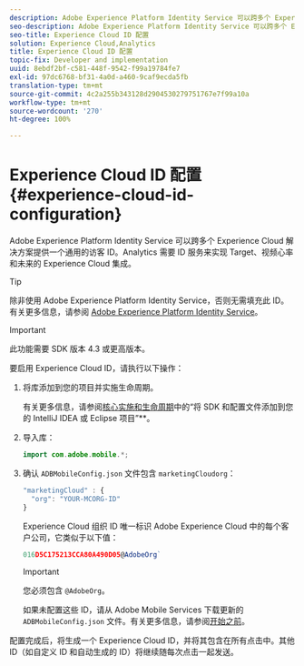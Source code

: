 ```yaml
---
description: Adobe Experience Platform Identity Service 可以跨多个 Experience Cloud 解决方案提供一个通用的访客 ID。Analytics 需要 ID 服务来实现 Target、视频心率和未来的 Experience Cloud 集成。
seo-description: Adobe Experience Platform Identity Service 可以跨多个 Experience Cloud 解决方案提供一个通用的访客 ID。Analytics 需要 ID 服务来实现 Target、视频心率和未来的 Experience Cloud 集成。
seo-title: Experience Cloud ID 配置
solution: Experience Cloud,Analytics
title: Experience Cloud ID 配置
topic-fix: Developer and implementation
uuid: 8ebdf2bf-c581-448f-9542-f99a19784fe7
exl-id: 97dc6768-bf31-4a0d-a460-9caf9ecda5fb
translation-type: tm+mt
source-git-commit: 4c2a255b343128d2904530279751767e7f99a10a
workflow-type: tm+mt
source-wordcount: '270'
ht-degree: 100%

---
```


# Experience Cloud ID 配置 {#experience-cloud-id-configuration}

Adobe Experience Platform Identity Service 可以跨多个 Experience Cloud 解决方案提供一个通用的访客 ID。Analytics 需要 ID 服务来实现 Target、视频心率和未来的 Experience Cloud 集成。

>[!TIP]
>
>除非使用 Adobe Experience Platform Identity Service，否则无需填充此 ID。有关更多信息，请参阅 [Adobe Experience Platform Identity Service](https://docs.adobe.com/content/help/zh-Hans/id-service/using/home.html)。

>[!IMPORTANT]
>
>此功能需要 SDK 版本 4.3 或更高版本。

要启用 Experience Cloud ID，请执行以下操作：

1. 将库添加到您的项目并实施生命周期。

   有关更多信息，请参阅[核心实施和生命周期](/help/android/getting-started/dev-qs.md)中的“将 SDK 和配置文件添加到您的 IntelliJ IDEA 或 Eclipse 项目”**。

1. 导入库：

   ```java
   import com.adobe.mobile.*;
   ```

1. 确认 `ADBMobileConfig.json` 文件包含 `marketingCloudorg`：

   ```js
   "marketingCloud" : { 
     "org": "YOUR-MCORG-ID" 
   }
   ```

   Experience Cloud 组织 ID 唯一标识 Adobe Experience Cloud 中的每个客户公司，它类似于以下值：

   ```js
   016D5C175213CCA80A490D05@AdobeOrg`
   ```

   >[!IMPORTANT]
   >
   >您必须包含 `@AdobeOrg`。

   如果未配置这些 ID，请从 Adobe Mobile Services 下载更新的 `ADBMobileConfig.json` 文件。有关更多信息，请参阅[开始之前](/help/android/getting-started/requirements.md)。

配置完成后，将生成一个 Experience Cloud ID，并将其包含在所有点击中。其他 ID（如自定义 ID 和自动生成的 ID）将继续随每次点击一起发送。
